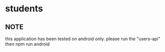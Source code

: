 # students
## NOTE
this application has been tested on android only.
please run the "users-api" 
then npm run android

